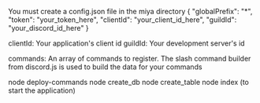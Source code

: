 You must create a config.json file in the miya directory
{
	"globalPrefix": "*",
	"token": "your_token_here",
	"clientId": "your_client_id_here",
	"guildId": "your_discord_id_here"
}

clientId: Your application's client id
guildId: Your development server's id

commands: An array of commands to register. The slash command builder from discord.js is used to build the data for your commands

node deploy-commands
node create_db
node create_table
node index (to start the application)

